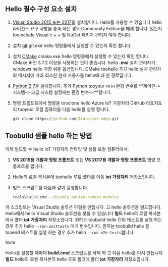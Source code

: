 ## <a name="install-hello-prerequisites"></a>Hello 필수 구성 요소 설치

1. [Visual Studio 2015 또는 2017](https://www.visualstudio.com)을 설치합니다. Hello를 사용할 수 있습니다 hello 라이선스 요구 사항을 충족 하는 경우 Community Edition을 해제 합니다. 있는지 tooinclude Visual c + + 및 NuGet 패키지 관리자 여야 합니다.

1. 설치 [git](http://www.git-scm.com) git.exe hello 명령줄에서 실행할 수 있는지 확인 합니다.

1. 설치 [CMake](https://cmake.org/download/) cmake.exe hello 명령줄에서 실행할 수 있는지 확인 합니다. CMake 버전 3.7.2 이상을 사용하는 것이 좋습니다. hello **.msi** 설치 관리자가 windows hello 가장 쉬운 옵션입니다. CMake toohello 추가 hello 설치 관리자의 메시지에 따라 최소한 현재 사용자를 hello에 대 한 경로입니다.

1. [Python 2.7](https://www.python.org/downloads/release/python-27)을 설치합니다. 추가 Python tooyour `PATH` 환경 변수를 **제어판-> 시스템-> 고급 시스템 설정에는 환경 변수->**합니다.

1. 명령 프롬프트에서 명령을 tooclone hello Azure IoT 가장자리 GitHub 리포지토리 tooyour 로컬 컴퓨터를 다음 hello를 실행 합니다.

    ```cmd
    git clone https://github.com/Azure/iot-edge.git
    ```

## <a name="how-toobuild-hello-sample"></a>Toobuild 샘플 hello 하는 방법

이제 빌드할 수 hello IoT 가장자리 런타임 및 샘플 로컬 컴퓨터에서:

1. **VS 2015용 개발자 명령 프롬프트** 또는 **VS 2017용 개발자 명령 프롬프트** 명령 프롬프트를 엽니다.

1. Hello의 로컬 복사본에 toohello 루트 폴더를 이동 **iot 가장자리** 저장소입니다.

1. 빌드 스크립트를 다음과 같이 실행합니다.

    ```cmd
    tools\build.cmd --disable-native-remote-modules
    ```

이 스크립트는 Visual Studio 솔루션 파일을 만듭니다. 고 hello 솔루션을 빌드합니다. Hello에서 hello Visual Studio 솔루션을 찾을 수 있습니다 **빌드** hello의 로컬 복사본에서 폴더 **iot 가장자리** 저장소입니다. 원하는 toobuild hello 단위 테스트를 실행 하는 경우 추가 hello `--run-unittests` 매개 변수입니다. 원하는 toobuild hello 끝 tooend 테스트를 실행 하는 경우 추가 hello `--run-e2e-tests`합니다.

> [!NOTE]
> Hello를 실행할 때마다 **build.cmd** 스크립트를 삭제 하 고 다음 hello를 다시 만듭니다 **빌드** hello의 로컬 복사본의 hello 루트 폴더에 폴더 **iot 가장자리** 저장소입니다.
